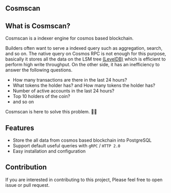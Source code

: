 ## Cosmscan
## What is Cosmscan?
Cosmscan is a indexer engine for cosmos based blockchain.

Builders often want to serve a indexed query such as aggregation, search, and so on.
The native query on Cosmos RPC is not enough for this purpose, basically it stores all the data on the LSM tree [(LevelDB)](https://github.com/google/leveldb) which is efficient to perform high write throughput.
On the other side, it has an inefficiency to answer the following questions.
- How many transactions are there in the last 24 hours?
- What tokens the holder has? and How many tokens the holder has?
- Number of active accounts in the last 24 hours?
- Top 10 holders of the coin?
- and so on

Cosmscan is here to solve this problem. 🚀🚀

## Features
- Store the all data from cosmos based blockchain into PostgreSQL
- Support default useful queries with `gRPC` / `HTTP 2.0`
- Easy installation and configuration

## Contribution
If you are interested in contributing to this project,
Please feel free to open issue or pull request.
